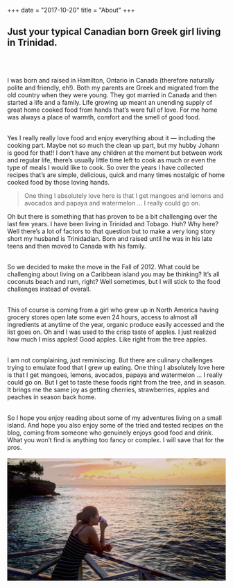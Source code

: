 +++
date = "2017-10-20"
title = "About"
+++

## Just your typical Canadian born Greek girl living in Trinidad.
<br>
<br>

I was born and raised in Hamilton, Ontario in Canada (therefore naturally polite and friendly, eh!). Both my parents are Greek and migrated from the old country when they were young. They got married in Canada and then started a life and a family. Life growing up meant an unending supply of great home cooked food from hands that’s were full of love. For me home was always a place of warmth, comfort and the smell of good food.
<br>
<br>

Yes I really really love food and enjoy everything about it — including the cooking part. Maybe not so much the clean up part, but my hubby Johann is good for that!! I don’t have any children at the moment but between work and regular life, there’s usually little time left to cook as much or even the type of meals I would like to cook. So over the years I have collected recipes that’s are simple, delicious, quick and many times nostalgic of home cooked food by those loving hands.

> One thing I absolutely love here is that I get mangoes and lemons and avocados and papaya and watermelon … I really could go on.

Oh but there is something that has proven to be a bit challenging over the last few years. I have been living in Trinidad and Tobago. Huh? Why here? Well there’s a lot of factors to that question but to make a very long story short my husband is Trinidadian. Born and raised until he was in his late teens and then moved to Canada with his family.
<br>
<br>

So we decided to make the move in the Fall of 2012. What could be challenging about living on a Caribbean island you may be thinking? It’s all coconuts beach and rum, right? Well sometimes, but I will stick to the food challenges instead of overall.
<br>
<br>

This of course is coming from a girl who grew up in North America having grocery stores open late some even 24 hours, access to almost all ingredients at anytime of the year, organic produce easily accessed and the list goes on. Oh and I was used to the crisp taste of apples. I just realized how much I miss apples! Good apples. Like right from the tree apples.
<br>
<br>

I am not complaining, just reminiscing. But there are culinary challenges trying to emulate food that I grew up eating. One thing I absolutely love here is that I get mangoes, lemons, avocados, papaya and watermelon … I really could go on. But I get to taste these foods right from the tree, and in season. It brings me the same joy as getting cherries, strawberries, apples and peaches in season back home.
<br>
<br>

So I hope you enjoy reading about some of my adventures living on a small island. And hope you also enjoy some of the tried and tested recipes on the blog, coming from someone who genuinely enjoys good food and drink. What you won’t find is anything too fancy or complex. I will save that for the pros.
<br>
<br>
![Joanne Sunset](/img/joanne-sunset.jpg)
<br>
<br>
